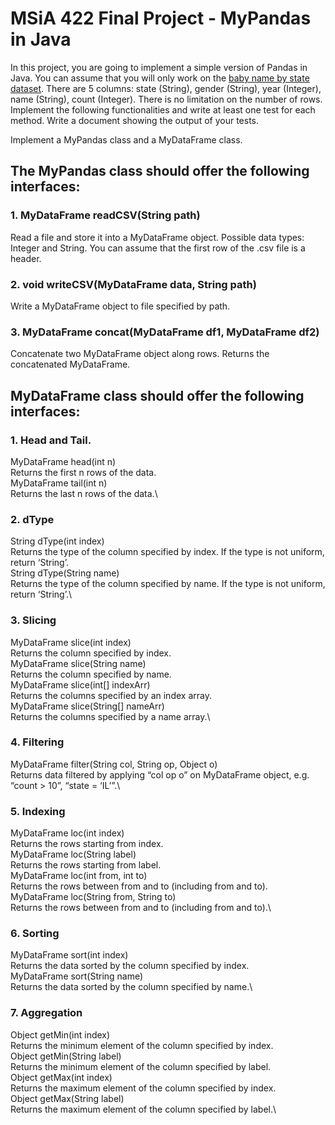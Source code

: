 # MSiA 422 Final Project - MyPandas in Java

In this project, you are going to implement a simple version of Pandas in Java. You can assume that you will only work on the [baby name by state dataset](https://catalog.data.gov/dataset?tags=baby-names "Baby names data"). There are 5 columns: state (String), gender (String), year (Integer), name (String), count (Integer). There is no limitation on the number of rows. Implement the following functionalities and write at least one test for each method. Write a document showing the output of your tests.

Implement a MyPandas class and a MyDataFrame class. 
## The MyPandas class should offer the following interfaces:
### 1. MyDataFrame readCSV(String path)
Read a file and store it into a MyDataFrame object. Possible data types: Integer and String. You can assume that the first row of the .csv file is a header.
### 2. void writeCSV(MyDataFrame data, String path)
Write a MyDataFrame object to file specified by path.
### 3. MyDataFrame concat(MyDataFrame df1, MyDataFrame df2)
Concatenate two MyDataFrame object along rows. Returns the concatenated MyDataFrame.

## MyDataFrame class should offer the following interfaces:
### 1. Head and Tail.
MyDataFrame head(int n)\
Returns the first n rows of the data.\
MyDataFrame tail(int n)\
Returns the last n rows of the data.\
### 2. dType
String dType(int index)\
Returns the type of the column specified by index. If the type is not uniform, return ‘String’.\
String dType(String name)\
Returns the type of the column specified by name. If the type is not uniform, return ‘String’.\
### 3. Slicing
MyDataFrame slice(int index)\
Returns the column specified by index.\
MyDataFrame slice(String name)\
Returns the column specified by name.\
MyDataFrame slice(int[] indexArr)\
Returns the columns specified by an index array.\
MyDataFrame slice(String[] nameArr)\
Returns the columns specified by a name array.\
### 4. Filtering
MyDataFrame filter(String col, String op, Object o)\
Returns data filtered by applying “col op o” on MyDataFrame object, e.g. “count > 10”, “state = ‘IL’”.\
### 5. Indexing
MyDataFrame loc(int index)\
Returns the rows starting from index.\
MyDataFrame loc(String label)\
Returns the rows starting from label.\
MyDataFrame loc(int from, int to)\
Returns the rows between from and to (including from and to).\
MyDataFrame loc(String from, String to)\
Returns the rows between from and to (including from and to).\
### 6. Sorting
MyDataFrame sort(int index)\
Returns the data sorted by the column specified by index.\
MyDataFrame sort(String name)\
Returns the data sorted by the column specified by name.\
### 7. Aggregation
Object getMin(int index)\
Returns the minimum element of the column specified by index.\
Object getMin(String label)\
Returns the minimum element of the column specified by label.\
Object getMax(int index)\
Returns the maximum element of the column specified by index.\
Object getMax(String label)\
Returns the maximum element of the column specified by label.\
